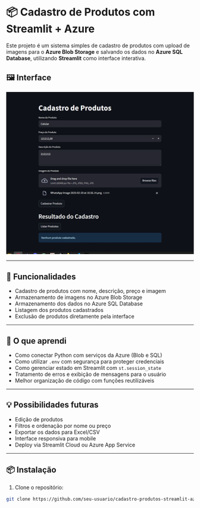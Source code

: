 # 📦 Cadastro de Produtos com Streamlit + Azure

Este projeto é um sistema simples de cadastro de produtos com upload de imagens para o **Azure Blob Storage** e salvando os dados no **Azure SQL Database**, utilizando **Streamlit** como interface interativa.

## 🖼️ Interface

![Tela de Cadastro](imagem/IMAGEM.JPG)

---

## 🚀 Funcionalidades

- Cadastro de produtos com nome, descrição, preço e imagem
- Armazenamento de imagens no Azure Blob Storage
- Armazenamento dos dados no Azure SQL Database
- Listagem dos produtos cadastrados
- Exclusão de produtos diretamente pela interface

---

## 🧠 O que aprendi

- Como conectar Python com serviços da Azure (Blob e SQL)
- Como utilizar `.env` com segurança para proteger credenciais
- Como gerenciar estado em Streamlit com `st.session_state`
- Tratamento de erros e exibição de mensagens para o usuário
- Melhor organização de código com funções reutilizáveis

---

## 💡 Possibilidades futuras

- Edição de produtos
- Filtros e ordenação por nome ou preço
- Exportar os dados para Excel/CSV
- Interface responsiva para mobile
- Deploy via Streamlit Cloud ou Azure App Service

---

## 📦 Instalação

1. Clone o repositório:
```bash
git clone https://github.com/seu-usuario/cadastro-produtos-streamlit-azure.git
